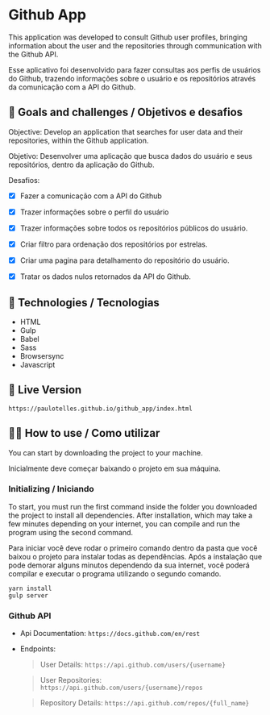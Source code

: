 # Github App

This application was developed to consult Github user profiles, bringing information about the user and the repositories through communication with the Github API.

Esse aplicativo foi desenvolvido para fazer consultas aos perfis de usuários do Github, trazendo informações sobre o usuário e os repositórios através da comunicação com a API do Github.


## :pushpin: Goals and challenges / Objetivos e desafios

Objective: Develop an application that searches for user data and their repositories, within the Github application.

Objetivo: Desenvolver uma aplicação que busca dados do usuário e seus repositórios, dentro da aplicação do Github.

Desafios:

- [x] Fazer a comunicação com a API do Github
- [x] Trazer informações sobre o perfil do usuário
- [x] Trazer informações sobre todos os repositórios públicos do usuário.
- [x] Criar filtro para ordenação dos repositórios por estrelas.
- [x] Criar uma pagina para detalhamento do repositório do usuário.
- [x] Tratar os dados nulos retornados da API do Github.


## :rocket: Technologies / Tecnologias

- HTML
- Gulp
- Babel
- Sass
- Browsersync
- Javascript


## :movie_camera: Live Version

`https://paulotelles.github.io/github_app/index.html`


## :technologist: How to use / Como utilizar

You can start by downloading the project to your machine.

Inicialmente deve começar baixando o projeto em sua máquina.


### Initializing / Iniciando

To start, you must run the first command inside the folder you downloaded the project to install all dependencies. After installation, which may take a few minutes depending on your internet, you can compile and run the program using the second command.

Para iniciar você deve rodar o primeiro comando dentro da pasta que você baixou o projeto para instalar todas as dependências. Após a instalação que pode demorar alguns minutos dependendo da sua internet, você poderá compilar e executar o programa utilizando o segundo comando.

`yarn install`
</br>
`gulp server`


### Github API

- Api Documentation: `https://docs.github.com/en/rest`

- Endpoints:

  > User Details: `https://api.github.com/users/{username}`
  
  > User Repositories: `https://api.github.com/users/{username}/repos`
  
  > Repository Details: `https://api.github.com/repos/{full_name}`
